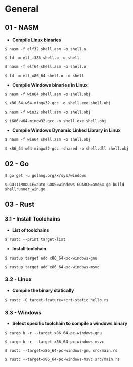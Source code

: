 # General

## 01 - NASM

* **Compile Linux binaries**

`$ nasm -f elf32 shell.asm -o shell.o`

`$ ld -m elf_i386 shell.o -o shell`

`$ nasm -f elf64 shell.asm -o shell.o`

`$ ld -m elf_x86_64 shell.o -o shell`

* **Compile Windows binaries in Linux**

`$ nasm -f win64 shell.asm -o shell.obj`

`$ x86_64-w64-mingw32-gcc -o shell.exe shell.obj`

`$ nasm -f win32 shell.asm -o shell.obj`

`$ i686-w64-mingw32-gcc -o shell.exe shell.obj`

* **Compile Windows Dynamic Linked Library in Linux**

`$ nasm -f win64 shell.asm -o shell.obj`

`$ x86_64-w64-mingw32-gcc -shared -o shell.dll shell.obj`

## 02 - Go

`$ go get -u golang.org/x/sys/windows`

`$ GO111MODULE=auto GOOS=windows GOARCH=amd64 go build shellrunner_win.go`

## 03 - Rust

### 3.1 - Install Toolchains

* **List of toolchains**

`$ rustc --print target-list`

* **Install toolchain**

`$ rustup target add x86_64-pc-windows-gnu`

`$ rustup target add x86_64-pc-windows-msvc`

### 3.2 - Linux

* **Compile the binary statically**

`$ rustc -C target-feature=+crt-static hello.rs`

### 3.3 - Windows

* **Select specific toolchain to compile a windows binary**

`$ cargo b -r --target x86_64-pc-windows-gnu`

`$ cargo b -r --target x86_64-pc-windows-msvc`

`$ rustc --target=x86_64-pc-windows-gnu src/main.rs`

`$ rustc --target=x86_64-pc-windows-msvc src/main.rs`